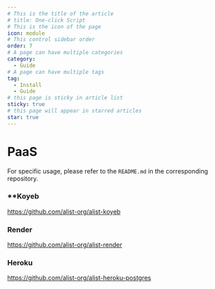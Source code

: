 ```yaml
---
# This is the title of the article
# title: One-click Script
# This is the icon of the page
icon: module
# This control sidebar order
order: 7
# A page can have multiple categories
category:
  - Guide
# A page can have multiple tags
tag:
  - Install
  - Guide
# this page is sticky in article list
sticky: true
# this page will appear in starred articles
star: true
---
```


# PaaS

For specific usage, please refer to the `README.md` in the corresponding repository.

### ****Koyeb**
https://github.com/alist-org/alist-koyeb

### **Render**
https://github.com/alist-org/alist-render

### **Heroku**
https://github.com/alist-org/alist-heroku-postgres
